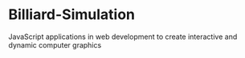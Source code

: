 # Billiard-Simulation
JavaScript applications in web development to create interactive and dynamic computer graphics
